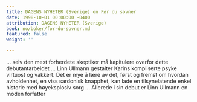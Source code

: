 ```yaml
---
title: DAGENS NYHETER (Sverige) on Før du sovner
date: 1998-10-01 00:00:00 -0400
attribution: DAGENS NYHETER (Sverige)
book: no/boker/for-du-sovner.md
featured: false
weight: ''

---
```

… selv den mest forherdete skeptiker må kapitulere overfor dette debutantarbeidet … Linn Ullmann gestalter Karins kompliserte psyke virtuost og vakkert. Det er mye å lære av det, først og fremst om hvordan avholdenhet, en viss sardonisk knapphet, kan lade en tilsynelatende enkel historie med høyeksplosiv sorg … Allerede i sin debut er Linn Ullmann en moden forfatter